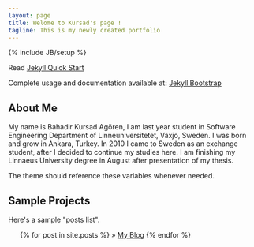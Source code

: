 ```yaml
---
layout: page
title: Welome to Kursad's page !
tagline: This is my newly created portfolio
---
```

{% include JB/setup %}

Read [Jekyll Quick Start](http://jekyllbootstrap.com/usage/jekyll-quick-start.html)

Complete usage and documentation available at: [Jekyll Bootstrap](http://jekyllbootstrap.com)

## About Me

My name is Bahadir Kursad Agören, I am last year student in Software Engineering Department of
Linneuniversitetet, Växjö, Sweden. I was born and grow in Ankara, Turkey. In 2010 I came to Sweden as an
exchange student, after I decided to continue my studies here. I am finishing my Linnaeus University degree in
August after presentation of my thesis.


The theme should reference these variables whenever needed.
    
## Sample Projects

Here's a sample "posts list".

<ul class="posts">
  {% for post in site.posts %}
    &raquo; <a href="publicabstract.blogspot.se">My Blog</a></li>
  {% endfor %}
</ul>




